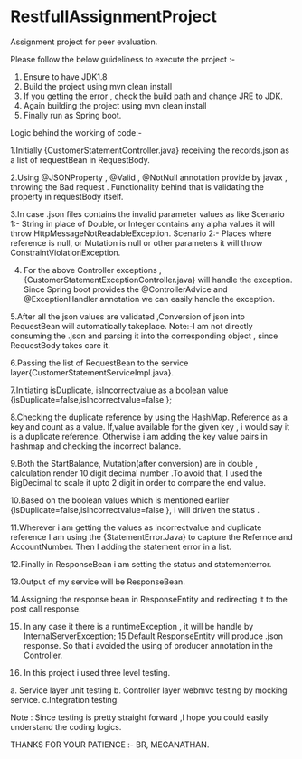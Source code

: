 # RestfullAssignmentProject
Assignment project for peer evaluation.


Please follow the below guideliness to execute the project :-

1. Ensure to have JDK1.8
2. Build the project using mvn clean install
3. If you getting the error , check the build path and change JRE to JDK.
4. Again building the project using mvn clean install
5. Finally run as Spring boot.


Logic behind the working of code:-

1.Initially {CustomerStatementController.java} receiving the records.json 
as a list of requestBean in RequestBody.

2.Using @JSONProperty , @Valid , @NotNull annotation provide by javax , throwing the Bad request .
 Functionality behind that is validating the property in requestBody itself. 
 
3.In case .json files contains the invalid parameter values as like
Scenario 1:-
	String in place of Double, or 
	Integer contains any alpha values it will throw HttpMessageNotReadableException.
Scenario 2:-
	Places where reference is null, or Mutation is null or other parameters it will throw ConstraintViolationException.

4. For the above Controller exceptions , {CustomerStatementExceptionController.java} will handle the exception.
Since Spring boot provides the @ControllerAdvice and @ExceptionHandler annotation we can easily handle the exception.

5.After all the json values are validated ,Conversion of json into RequestBean will automatically takeplace.
	Note:-I am not directly consuming the .json and parsing it into the corresponding object , since RequestBody takes care it.

6.Passing the list of RequestBean to the service layer{CustomerStatementServiceImpl.java}.

7.Initiating isDuplicate, isIncorrectvalue as a boolean value {isDuplicate=false,isIncorrectvalue=false };
 
8.Checking the duplicate reference by using the HashMap.  Reference as a key and count as a value.
	If,value available for the given key , i would say it is a duplicate reference.
	Otherwise i am adding the key value pairs in hashmap and checking the incorrect balance.
	
9.Both the StartBalance, Mutation(after conversion)  are in double , calculation render 10 digit decimal number  .To avoid that,
I used the BigDecimal to scale it upto 2 digit in order to compare the end value.

10.Based on the boolean values which is mentioned earlier {isDuplicate=false,isIncorrectvalue=false }, 
i will driven the status .

11.Wherever i am getting the values as incorrectvalue and duplicate reference I am using the {StatementError.Java} to capture the Refernce and AccountNumber.
Then I adding the statement error in  a list.

12.Finally in ResponseBean i am setting the status and statementerror.

13.Output of my service will be ResponseBean.

14.Assigning the response bean in ResponseEntity and redirecting it to the post call response.

15. In any case it there is a runtimeException , it will be handle by InternalServerException<userDefiendException>;
15.Default ResponseEntity will produce .json response. So that i avoided the using of producer annotation in the Controller.

16. In this project i used three level testing.

a. Service layer unit testing
b. Controller layer webmvc testing by mocking service.
c.Integration testing.

Note : Since testing is pretty straight forward ,I hope you could easily understand the coding logics.
 




THANKS FOR YOUR PATIENCE :-
BR,
MEGANATHAN.


